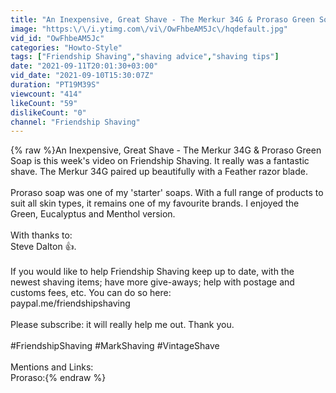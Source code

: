 ```yaml
---
title: "An Inexpensive, Great Shave - The Merkur 34G & Proraso Green Soap"
image: "https:\/\/i.ytimg.com\/vi\/OwFhbeAM5Jc\/hqdefault.jpg"
vid_id: "OwFhbeAM5Jc"
categories: "Howto-Style"
tags: ["Friendship Shaving","shaving advice","shaving tips"]
date: "2021-09-11T20:01:30+03:00"
vid_date: "2021-09-10T15:30:07Z"
duration: "PT19M39S"
viewcount: "414"
likeCount: "59"
dislikeCount: "0"
channel: "Friendship Shaving"
---
```

{% raw %}An Inexpensive, Great Shave -  The Merkur 34G &amp; Proraso Green Soap is this week's video on Friendship Shaving. It really was a fantastic shave. The Merkur 34G paired up beautifully with a Feather razor blade. <br /><br />Proraso soap was one of my 'starter' soaps. With a full range of products to suit all skin types, it remains one of my favourite brands. I enjoyed the Green, Eucalyptus and Menthol version.<br /><br />With thanks to:<br />Steve Dalton 👍.<br /><br />If you would like to help Friendship Shaving keep up to date, with the newest shaving items; have more give-aways; help with postage and customs fees, etc. You can do so here:<br />paypal.me/friendshipshaving<br /><br />Please subscribe: it will really help me out. Thank you. <br /><br />#FriendshipShaving #MarkShaving #VintageShave<br /><br />Mentions and Links:<br />Proraso:{% endraw %}

